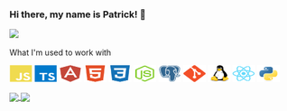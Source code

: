 ### Hi there, my name is Patrick! 👋

<a href="https://www.linkedin.com/in/patricksouza10" target="_blank"><img src="https://img.shields.io/badge/-LinkedIn-%230077B5?style=for-the-badge&logo=linkedin&logoColor=white" target="_blank" /></a>

<div style="display: inline_block" align="left">
  <p>What I'm used to work with </p>
  <img align="center" alt="Js" height="30" width="40" src="https://raw.githubusercontent.com/devicons/devicon/master/icons/javascript/javascript-plain.svg">
  <img align="center" alt="Ts" height="30" width="40" src="https://raw.githubusercontent.com/devicons/devicon/master/icons/typescript/typescript-plain.svg">
  <img align="center" alt="angularjs" height="30" width="40" src="https://raw.githubusercontent.com/devicons/devicon/master/icons/angularjs/angularjs-plain.svg">
  <img align="center" alt="HTML" height="30" width="40" src="https://raw.githubusercontent.com/devicons/devicon/master/icons/html5/html5-plain.svg">
  <img align="center" alt="CSS" height="30" width="40" src="https://raw.githubusercontent.com/devicons/devicon/master/icons/css3/css3-plain.svg"> 
  <img align="center" alt="nodejs" height="30" width="40" src="https://raw.githubusercontent.com/devicons/devicon/master/icons/nodejs/nodejs-plain.svg">  
  <img align="center" alt="postgresql" height="30" width="40" src="https://raw.githubusercontent.com/devicons/devicon/master/icons/postgresql/postgresql-plain.svg"> 
  <img align="center" alt="git" height="30" width="40" src="https://raw.githubusercontent.com/devicons/devicon/master/icons/git/git-plain.svg">
  <img align="center" alt="tux" height="30" width="40" src="https://raw.githubusercontent.com/devicons/devicon/master/icons/linux/linux-original.svg">
  <img align="center" alt="React" height="30" width="40" src="https://raw.githubusercontent.com/devicons/devicon/master/icons/react/react-original.svg">
  <img align="center" alt="Python" height="30" width="40" src="https://raw.githubusercontent.com/devicons/devicon/master/icons/python/python-original.svg">
</div>
<br>
<div align="left">
     <a href="https://github.com/anuraghazra/github-readme-stats">
            <img
                align="center"
                height="160em"
                src="https://github-readme-stats.vercel.app/api?username=patricksouza&count_private=true&show_icons=true&custom_title=Github%20Status&hide=issues&theme=vue-dark&border_radius=10&include_all_commits=true&count_private=true&hide_border=true"
            />
        </a>
        <a href="https://github.com/anuraghazra/github-readme-stats">
            <img 
               align="center"
               height="160em"
               src="https://github-readme-stats.vercel.app/api/top-langs/?username=patricksouza&show_icons=true&theme=vue-dark&border_radius=10&include_all_commits=true&count_private=true&layout=compact&hide_border=true" />
        </a>
</div>
